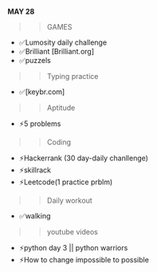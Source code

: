 **MAY 28**
>> GAMES
- ✅Lumosity daily challenge
- ✅Brilliant [Brilliant.org]
- ✅puzzels
>> Typing practice
- ✅[keybr.com]
>> Aptitude
- ⚡5 problems
>> Coding
- ⚡Hackerrank (30 day-daily chanllenge)
- ⚡skillrack
- ⚡Leetcode(1 practice prblm)
>> Daily workout
- ✅walking
>> youtube videos
- ⚡python day 3 || python warriors
- ⚡How to change impossible to possible
